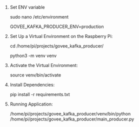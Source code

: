 1. Set ENV variable

    sudo nano /etc/environment

    GOVEE_KAFKA_PRODUCER_ENV=production


2. Set Up a Virtual Environment on the Raspberry Pi:

    cd /home/pi/projects/govee_kafka_producer/

    python3 -m venv venv

3. Activate the Virtual Environment:

    source venv/bin/activate

4. Install Dependencies:

    pip install -r requirements.txt

5. Running Application:

    /home/pi/projects/govee_kafka_producer/venv/bin/python /home/pi/projects/govee_kafka_producer/main_producer.py
